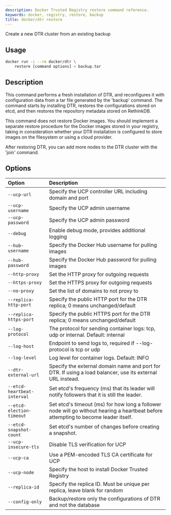 ```yaml
---
description: Docker Trusted Registry restore command reference.
keywords: docker, registry, restore, backup
title: docker/dtr restore
---
```

Create a new DTR cluster from an existing backup

## Usage

```bash
docker run -i --rm docker/dtr \
    restore [command options] < backup.tar
```

## Description

This command performs a fresh installation of DTR, and reconfigures it with configuration data from a tar file generated by the 'backup' command. The command starts by installing DTR, restores the configurations stored on etcd, and then restores the repository metadata stored on RethinkDB.

This command does not restore Docker images. You should implement a separate restore procedure for the Docker images stored in your registry, taking in consideration whether your DTR installation is configured to store images on the filesystem or using a cloud provider.

After restoring DTR, you can add more nodes to the DTR cluster with the 'join' command.

## Options

| Option                      | Description                                                                                                                         |
|:--------------------------- |:----------------------------------------------------------------------------------------------------------------------------------- |
| `--ucp-url`                 | Specify the UCP controller URL including domain and port                                                                            |
| `--ucp-username`            | Specify the UCP admin username                                                                                                      |
| `--ucp-password`            | Specify the UCP admin password                                                                                                      |
| `--debug`                   | Enable debug mode, provides additional logging                                                                                      |
| `--hub-username`            | Specify the Docker Hub username for pulling images                                                                                  |
| `--hub-password`            | Specify the Docker Hub password for pulling images                                                                                  |
| `--http-proxy`              | Set the HTTP proxy for outgoing requests                                                                                            |
| `--https-proxy`             | Set the HTTPS proxy for outgoing requests                                                                                           |
| `--no-proxy`                | Set the list of domains to not proxy to                                                                                             |
| `--replica-http-port`       | Specify the public HTTP port for the DTR replica; 0 means unchanged/default                                                         |
| `--replica-https-port`      | Specify the public HTTPS port for the DTR replica; 0 means unchanged/default                                                        |
| `--log-protocol`            | The protocol for sending container logs: tcp, udp or internal. Default: internal                                                    |
| `--log-host`                | Endpoint to send logs to, required if --log-protocol is tcp or udp                                                                  |
| `--log-level`               | Log level for container logs. Default: INFO                                                                                         |
| `--dtr-external-url`        | Specify the external domain name and port for DTR. If using a load balancer, use its external URL instead.                          |
| `--etcd-heartbeat-interval` | Set etcd's frequency (ms) that its leader will notify followers that it is still the leader.                                        |
| `--etcd-election-timeout`   | Set etcd's timeout (ms) for how long a follower node will go without hearing a heartbeat before attempting to become leader itself. |
| `--etcd-snapshot-count`     | Set etcd's number of changes before creating a snapshot.                                                                            |
| `--ucp-insecure-tls`        | Disable TLS verification for UCP                                                                                                    |
| `--ucp-ca`                  | Use a PEM-encoded TLS CA certificate for UCP                                                                                        |
| `--ucp-node`                | Specify the host to install Docker Trusted Registry                                                                                 |
| `--replica-id`              | Specify the replica ID. Must be unique per replica, leave blank for random                                                          |
| `--config-only`             | Backup/restore only the configurations of DTR and not the database                                                                  |